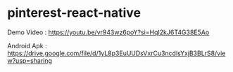 ﻿# pinterest-react-native
Demo Video : https://youtu.be/vr943wz6poY?si=HqI2kJ6T4G38E5Ao

Android Apk : https://drive.google.com/file/d/1yL8p3EuUUDsVxrCu3ncdlsYxjB3BLrS8/view?usp=sharing
